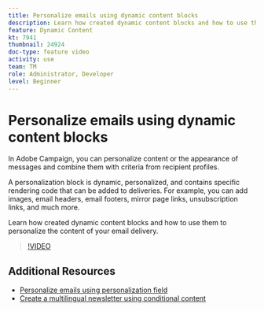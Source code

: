 ```yaml
---
title: Personalize emails using dynamic content blocks
description: Learn how created dynamic content blocks and how to use them to personalize the content of your email delivery.
feature: Dynamic Content
kt: 7941
thumbnail: 24924 
doc-type: feature video
activity: use
team: TM
role: Administrator, Developer
level: Beginner
---
```


# Personalize emails using dynamic content blocks

In Adobe Campaign, you can personalize content or the appearance of messages and combine them with criteria from recipient profiles.

A personalization block is dynamic, personalized, and contains specific rendering code that can be added to deliveries. For example, you can add images, email headers, email footers, mirror page links, unsubscription links, and much more.

Learn how created dynamic content blocks and how to use them to personalize the content of your email delivery.

>[!VIDEO](https://video.tv.adobe.com/v/24924?quality=12)

## Additional Resources

* [Personalize emails using personalization field](/help/content-creation/personalize-emails-using-personalization-fields.md)
* [Create a multilingual newsletter using conditional content](/help/content-creation/create-a-multilingual-newsletter-using-conditional-content.md)
